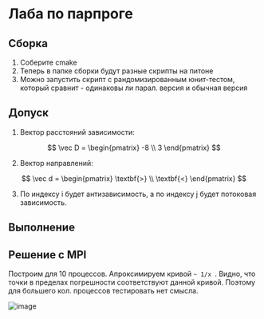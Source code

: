# Лаба по парпроге

## Сборка

1. Соберите cmake
2. Теперь в папке сборки будут разные скрипты на питоне
3. Можно запустить скрипт с рандомизированным юнит-тестом, который сравнит - одинаковы ли парал. версия и обычная версия

## Допуск

1. Вектор расстояний зависимости:

$$
\vec D = \begin{pmatrix}
-8 \\
3
\end{pmatrix}
$$

2. Вектор направлений:

$$
\vec d = \begin{pmatrix}
\textbf{>} \\
\textbf{<}
\end{pmatrix}
$$

3. По индексу i будет антизависимость, а по индексу j будет потоковая зависимость.

## Выполнение

## Решение с MPI

Построим для 10 процессов. Апроксимируем кривой ```~ 1/x ```. Видно, что точки в пределах погрешности соответствуют данной кривой.
Поэтому для большего кол. процессов тестировать нет смысла.

![image](https://user-images.githubusercontent.com/25401699/206786763-4bd3879a-ca88-45ac-b7a5-ebe2e1295e8f.png)
